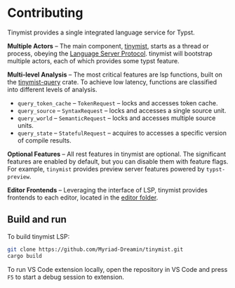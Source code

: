 
# Contributing

Tinymist provides a single integrated language service for Typst.

**Multiple Actors** – The main component, [tinymist](./crates/tinymist/), starts as a thread or process, obeying the [Language Server Protocol](https://microsoft.github.io/language-server-protocol/). tinymist will bootstrap multiple actors, each of which provides some typst feature.

**Multi-level Analysis** – The most critical features are lsp functions, built on the [tinymist-query](./crates/tinymist-query/) crate. To achieve low latency, functions are classified into different levels of analysis.
+ `query_token_cache` – `TokenRequest` – locks and accesses token cache.
+ `query_source` – `SyntaxRequest` – locks and accesses a single source unit.
+ `query_world` – `SemanticRequest` – locks and accesses multiple source units.
+ `query_state` – `StatefulRequest` – acquires to accesses a specific version of compile results.

**Optional Features** – All rest features in tinymist are optional. The significant features are enabled by default, but you can disable them with feature flags. For example, `tinymist` provides preview server features powered by `typst-preview`.

**Editor Frontends** – Leveraging the interface of LSP, tinymist provides frontends to each editor, located in the [editor folder](./editors).

## Build and run

To build tinymist LSP:

```bash
git clone https://github.com/Myriad-Dreamin/tinymist.git
cargo build
```

To run VS Code extension locally, open the repository in VS Code and press `F5` to start a debug session to extension.
